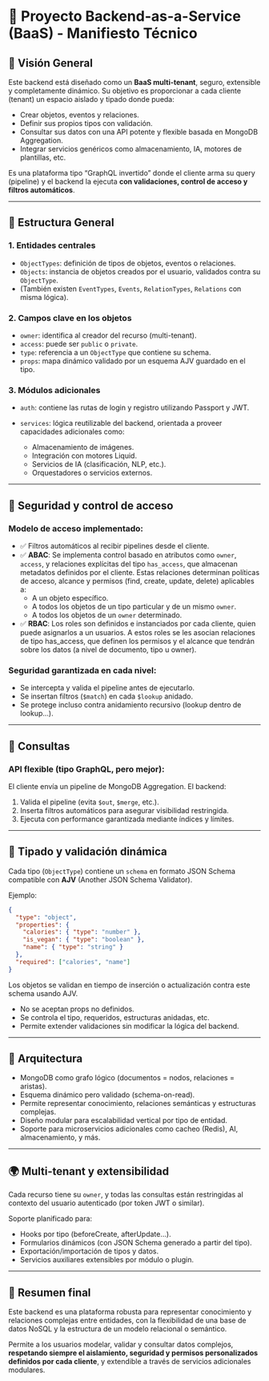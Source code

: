 # 🧠 Proyecto Backend-as-a-Service (BaaS) - Manifiesto Técnico

## 🧾 Visión General

Este backend está diseñado como un **BaaS multi-tenant**, seguro, extensible y completamente dinámico. Su objetivo es proporcionar a cada cliente (tenant) un espacio aislado y tipado donde pueda:

* Crear objetos, eventos y relaciones.
* Definir sus propios tipos con validación.
* Consultar sus datos con una API potente y flexible basada en MongoDB Aggregation.
* Integrar servicios genéricos como almacenamiento, IA, motores de plantillas, etc.

Es una plataforma tipo “GraphQL invertido” donde el cliente arma su query (pipeline) y el backend la ejecuta **con validaciones, control de acceso y filtros automáticos**.

---

## 🧱 Estructura General

### 1. Entidades centrales

* `ObjectTypes`: definición de tipos de objetos, eventos o relaciones.
* `Objects`: instancia de objetos creados por el usuario, validados contra su `ObjectType`.
* (También existen `EventTypes`, `Events`, `RelationTypes`, `Relations` con misma lógica).

### 2. Campos clave en los objetos

* `owner`: identifica al creador del recurso (multi-tenant).
* `access`: puede ser `public` o `private`.
* `type`: referencia a un `ObjectType` que contiene su schema.
* `props`: mapa dinámico validado por un esquema AJV guardado en el tipo.

### 3. Módulos adicionales

* `auth`: contiene las rutas de login y registro utilizando Passport y JWT.
* `services`: lógica reutilizable del backend, orientada a proveer capacidades adicionales como:

  * Almacenamiento de imágenes.
  * Integración con motores Liquid.
  * Servicios de IA (clasificación, NLP, etc.).
  * Orquestadores o servicios externos.

---

## 🔐 Seguridad y control de acceso

### Modelo de acceso implementado:

* ✅ Filtros automáticos al recibir pipelines desde el cliente.
* ✅ **ABAC**: Se implementa control basado en atributos como `owner`, `access`, y relaciones explícitas del tipo `has_access`, que almacenan metadatos definidos por el cliente. Estas relaciones determinan políticas de acceso, alcance y permisos (find, create, update, delete) aplicables a:
  * A un objeto específico.
  * A todos los objetos de un tipo particular y de un mismo `owner`.
  * A todos los objetos de un `owner` determinado.
* ✅ **RBAC**: Los roles son definidos e instanciados por cada cliente, quien puede asignarlos a un usuarios. A estos roles se les asocian relaciones de tipo has_access, que definen los permisos y el alcance que tendrán sobre los datos (a nivel de documento, tipo u owner).

### Seguridad garantizada en cada nivel:

* Se intercepta y valida el pipeline antes de ejecutarlo.
* Se insertan filtros (`$match`) en cada `$lookup` anidado.
* Se protege incluso contra anidamiento recursivo (lookup dentro de lookup...).

---

## 🔎 Consultas

### API flexible (tipo GraphQL, pero mejor):

El cliente envía un pipeline de MongoDB Aggregation. El backend:

1. Valida el pipeline (evita `$out`, `$merge`, etc.).
2. Inserta filtros automáticos para asegurar visibilidad restringida.
3. Ejecuta con performance garantizada mediante índices y límites.

---

## 🧬 Tipado y validación dinámica

Cada tipo (`ObjectType`) contiene un `schema` en formato JSON Schema compatible con **AJV** (Another JSON Schema Validator).

Ejemplo:

```json
{
  "type": "object",
  "properties": {
    "calories": { "type": "number" },
    "is_vegan": { "type": "boolean" },
    "name": { "type": "string" }
  },
  "required": ["calories", "name"]
}
```

Los objetos se validan en tiempo de inserción o actualización contra este schema usando AJV.

* No se aceptan props no definidos.
* Se controla el tipo, requeridos, estructuras anidadas, etc.
* Permite extender validaciones sin modificar la lógica del backend.

---

## 🧩 Arquitectura

* MongoDB como grafo lógico (documentos = nodos, relaciones = aristas).
* Esquema dinámico pero validado (schema-on-read).
* Permite representar conocimiento, relaciones semánticas y estructuras complejas.
* Diseño modular para escalabilidad vertical por tipo de entidad.
* Soporte para microservicios adicionales como cacheo (Redis), AI, almacenamiento, y más.

---

## 🌍 Multi-tenant y extensibilidad

Cada recurso tiene su `owner`, y todas las consultas están restringidas al contexto del usuario autenticado (por token JWT o similar).

Soporte planificado para:

* Hooks por tipo (beforeCreate, afterUpdate...).
* Formularios dinámicos (con JSON Schema generado a partir del tipo).
* Exportación/importación de tipos y datos.
* Servicios auxiliares extensibles por módulo o plugin.

---

## 🧠 Resumen final

Este backend es una plataforma robusta para representar conocimiento y relaciones complejas entre entidades, con la flexibilidad de una base de datos NoSQL y la estructura de un modelo relacional o semántico.

Permite a los usuarios modelar, validar y consultar datos complejos, **respetando siempre el aislamiento, seguridad y permisos personalizados definidos por cada cliente**, y extendible a través de servicios adicionales modulares.